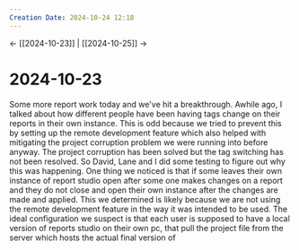 ```yaml
---
Creation Date: 2024-10-24 12:18
---
```


<- [[2024-10-23]] | [[2024-10-25]]  ->

# 2024-10-23
Some more report work today and we've hit a breakthrough. Awhile ago, I talked about how different people have been having tags change on their reports in their own instance. This is odd because we tried to prevent this by setting up the remote development feature which also helped with mitigating the project corruption problem we were running into before anyway. The project corruption has been solved but the tag switching has not been resolved. So David, Lane and I did some testing to figure out why this was happening. One thing we noticed is that if some leaves their own instance of report studio open after some one makes changes on a report and they do not close and open their own instance after the changes are made and applied. This we determined is likely because we are not using the remote development feature in the way it was intended to be used. The ideal configuration we suspect is that each user is supposed to have a local version of reports studio on their own pc, that pull the project file from the server which hosts the actual final version of 